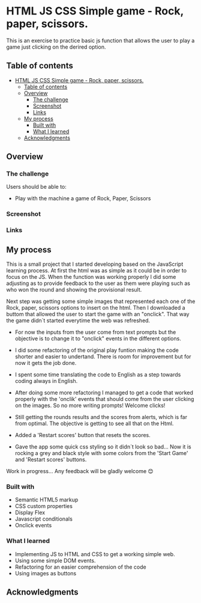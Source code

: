 # HTML JS CSS Simple game - Rock, paper, scissors.

This is an exercise to practice basic js function that allows the user to play a game just clicking on the derired option.

## Table of contents

- [HTML JS CSS Simple game - Rock, paper, scissors.](#html-js-css-simple-game---rock-paper-scissors)
  - [Table of contents](#table-of-contents)
  - [Overview](#overview)
    - [The challenge](#the-challenge)
    - [Screenshot](#screenshot)
    - [Links](#links)
  - [My process](#my-process)
    - [Built with](#built-with)
    - [What I learned](#what-i-learned)
  - [Acknowledgments](#acknowledgments)



## Overview

### The challenge

Users should be able to:

- Play with the machine a game of Rock, Paper, Scissors

### Screenshot



### Links



## My process
This is a small project that I started developing based on the JavaScript learning process. At first the html was as simple as it could be in order to focus on the JS. When the function was working properly I did some adjusting as to provide feedback to the user as them were playing such as who won the round and showing the provisional result.

Next step was getting some simple images that represented each one of the Rock, paper, scissors options to insert on the html. Then I downloaded a buttom that allowed the user to start the game with an "onclick". That way the game didn´t started everytime the web was refreshed. 

- For now the inputs from the user come from text prompts but the objective is to change it to "onclick" events in the different options.

- I did some refactoring of the original play funtion making the code shorter and easier to undertand. There is room for improvement but for now it gets the job done. 

- I spent some time translating the code to English as a step towards coding always in English.
 
- After doing some more refactoring I managed to get a code that worked properly with the 'onclik' events that should come from the user clicking on the images. So no more writing prompts! Welcome clicks! 
 
- Still getting the rounds results and the scores from alerts, which is far from optimal. The objective is getting to see all that on the Html.
 
- Added a 'Restart scores' button that resets the scores.
 
- Gave the app some quick css styling so it didn´t look so bad... Now it is rocking a grey and black style with some colors from the 'Start Game' and 'Restart scores' buttons.

Work in progress... Any feedback will be gladly welcome 😊

### Built with

- Semantic HTML5 markup
- CSS custom properties
- Display Flex
- Javascript conditionals
- Onclick events

### What I learned

- Implementing JS to HTML and CSS to get a working simple web.
- Using some simple DOM events.
- Refactoring for an easier comprehension of the code
- Using images as buttons
  
## Acknowledgments

